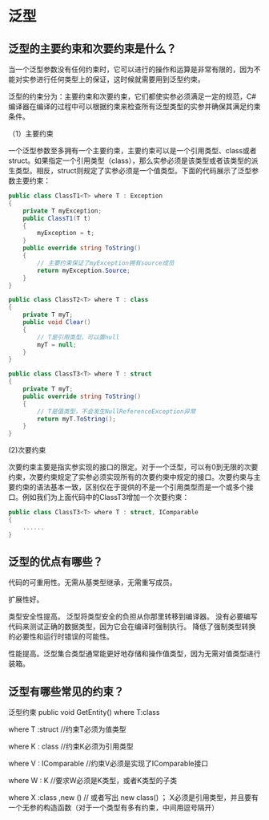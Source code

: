 # 泛型

## 泛型的主要约束和次要约束是什么？

当一个泛型参数没有任何约束时，它可以进行的操作和运算是非常有限的，因为不能对实参进行任何类型上的保证，这时候就需要用到泛型约束。

泛型的约束分为：主要约束和次要约束，它们都使实参必须满足一定的规范，C#编译器在编译的过程中可以根据约束来检查所有泛型类型的实参并确保其满足约束条件。

（1）主要约束

一个泛型参数至多拥有一个主要约束，主要约束可以是一个引用类型、class或者struct。如果指定一个引用类型（class），那么实参必须是该类型或者该类型的派生类型。相反，struct则规定了实参必须是一个值类型。下面的代码展示了泛型参数主要约束：

```csharp
public class ClassT1<T> where T : Exception
{
    private T myException;
    public ClassT1(T t)
    {
    	myException = t;
    }
    public override string ToString()
    {
        // 主要约束保证了myException拥有source成员
        return myException.Source;
    }
}

public class ClassT2<T> where T : class
{
    private T myT;
    public void Clear()
    {
        // T是引用类型，可以置null
        myT = null;
    }
}

public class ClassT3<T> where T : struct
{
    private T myT;
    public override string ToString()
    {
        // T是值类型，不会发生NullReferenceException异常
        return myT.ToString();
    }
}
```

(2)次要约束

次要约束主要是指实参实现的接口的限定。对于一个泛型，可以有0到无限的次要约束，次要约束规定了实参必须实现所有的次要约束中规定的接口。次要约束与主要约束的语法基本一致，区别仅在于提供的不是一个引用类型而是一个或多个接口。例如我们为上面代码中的ClassT3增加一个次要约束：

```csharp
public class ClassT3<T> where T : struct, IComparable
{
    ......
}
```

## 泛型的优点有哪些？

代码的可重用性。无需从基类型继承，无需重写成员。

扩展性好。

类型安全性提高。 泛型将类型安全的负担从你那里转移到编译器。 没有必要编写代码来测试正确的数据类型，因为它会在编译时强制执行。 降低了强制类型转换的必要性和运行时错误的可能性。

性能提高。泛型集合类型通常能更好地存储和操作值类型，因为无需对值类型进行装箱。

## 泛型有哪些常见的约束？

泛型约束 public void GetEntity() where T:class

where T :struct //约束T必须为值类型

where K : class //约束K必须为引用类型

where V : IComparable //约束V必须是实现了IComparable接口

where W : K //要求W必须是K类型，或者K类型的子类

where X :class ,new () // 或者写出 new class() ； X必须是引用类型，并且要有一个无参的构造函数（对于一个类型有多有约束，中间用逗号隔开）
